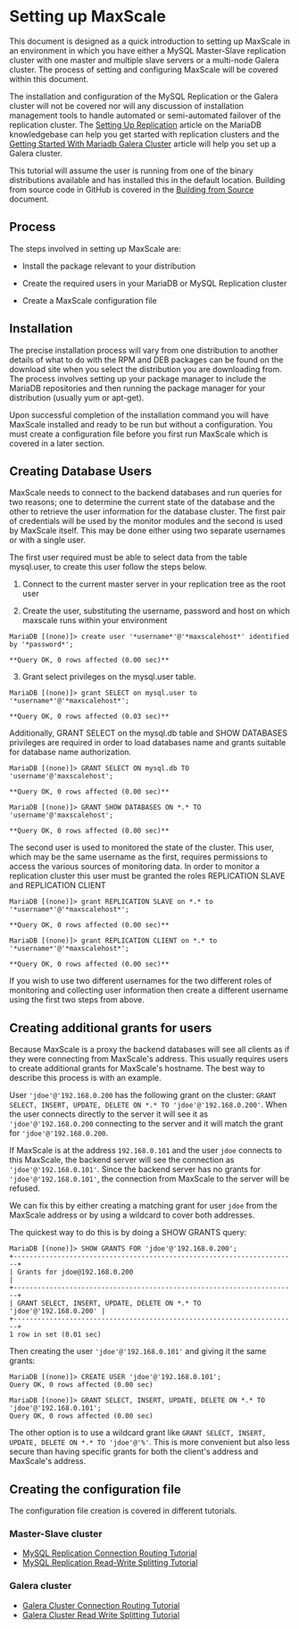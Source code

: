 # Setting up MaxScale

This document is designed as a quick introduction to setting up MaxScale in an environment in which you have either a MySQL Master-Slave replication cluster with one master and multiple slave servers or a multi-node Galera cluster. The process of setting and configuring MaxScale will be covered within this document.

The installation and configuration of the MySQL Replication or the Galera cluster will not be covered nor will any discussion of installation management tools to handle automated or semi-automated failover of the replication cluster. The [Setting Up Replication](https://mariadb.com/kb/en/mariadb/setting-up-replication/) article on the MariaDB knowledgebase can help you get started with replication clusters and the [Getting Started With Mariadb Galera Cluster](https://mariadb.com/kb/en/mariadb/getting-started-with-mariadb-galera-cluster/) article will help you set up a Galera cluster.

This tutorial will assume the user is running from one of the binary distributions available and has installed this in the default location. Building from source code in GitHub is covered in the [Building from Source](../Getting-Started/Building-MaxScale-from-Source-Code.md) document.

## Process

The steps involved in setting up MaxScale are:

* Install the package relevant to your distribution

* Create the required users in your MariaDB or MySQL Replication cluster

* Create a MaxScale configuration file

## Installation

The precise installation process will vary from one distribution to another details of what to do with the RPM and DEB packages can be found on the download site when you select the distribution you are downloading from. The process involves setting up your package manager to include the MariaDB repositories and then running the package manager for your distribution (usually yum or apt-get).

Upon successful completion of the installation command you will have MaxScale installed and ready to be run but without a configuration. You must create a configuration file before you first run MaxScale which is covered in a later section.

## Creating Database Users

MaxScale needs to connect to the backend databases and run queries for two reasons; one to determine the current state of the database and the other to retrieve the user information for the database cluster. The first pair of credentials will be used by the monitor modules and the second is used by MaxScale itself. This may be done either using two separate usernames or with a single user.

The first user required must be able to select data from the table mysql.user, to create this user follow the steps below.

1. Connect to the current master server in your replication tree as the root user

2. Create the user, substituting the username, password and host on which maxscale runs within your environment
```
MariaDB [(none)]> create user '*username*'@'*maxscalehost*' identified by '*password*';

**Query OK, 0 rows affected (0.00 sec)**
```
3. Grant select privileges on the mysql.user table.
```
MariaDB [(none)]> grant SELECT on mysql.user to '*username*'@'*maxscalehost*';

**Query OK, 0 rows affected (0.03 sec)**
```
Additionally, GRANT SELECT on the mysql.db table and SHOW DATABASES privileges are required in order to load databases name and grants suitable for database name authorization.
```
MariaDB [(none)]> GRANT SELECT ON mysql.db TO 'username'@'maxscalehost';

**Query OK, 0 rows affected (0.00 sec)**

MariaDB [(none)]> GRANT SHOW DATABASES ON *.* TO 'username'@'maxscalehost';

**Query OK, 0 rows affected (0.00 sec)**
```
The second user is used to monitored the state of the cluster. This user, which may be the same username as the first, requires permissions to access the various sources of monitoring data. In order to monitor a replication cluster this user must be granted the roles REPLICATION SLAVE and REPLICATION CLIENT
```
MariaDB [(none)]> grant REPLICATION SLAVE on *.* to '*username*'@'*maxscalehost*';

**Query OK, 0 rows affected (0.00 sec)**

MariaDB [(none)]> grant REPLICATION CLIENT on *.* to '*username*'@'*maxscalehost*';

**Query OK, 0 rows affected (0.00 sec)**
```
If you wish to use two different usernames for the two different roles of monitoring and collecting user information then create a different username using the first two steps from above.

## Creating additional grants for users

Because MaxScale is a proxy the backend databases will see all clients as if they were connecting from MaxScale's address. This usually requires users to create additional grants for MaxScale's hostname. The best way to describe this process is with an example.

User `'jdoe'@'192.168.0.200` has the following grant on the cluster: `GRANT SELECT, INSERT, UPDATE, DELETE ON *.* TO 'jdoe'@'192.168.0.200'`. When the user connects directly to the server it will see it as  `'jdoe'@'192.168.0.200` connecting to the server and it will match the grant for `'jdoe'@'192.168.0.200`.

If MaxScale is at the address `192.168.0.101` and the user `jdoe` connects to this MaxScale, the backend server will see the connection as `'jdoe'@'192.168.0.101'`. Since the backend server has no grants for `'jdoe'@'192.168.0.101'`, the connection from MaxScale to the server will be refused.

We can fix this by either creating a matching grant for user `jdoe` from the MaxScale address or by using a wildcard to cover both addresses.

The quickest way to do this is by doing a SHOW GRANTS query:
```
MariaDB [(none)]> SHOW GRANTS FOR 'jdoe'@'192.168.0.200';
+-----------------------------------------------------------------------+
| Grants for jdoe@192.168.0.200                                         |
+-----------------------------------------------------------------------+
| GRANT SELECT, INSERT, UPDATE, DELETE ON *.* TO 'jdoe'@'192.168.0.200' |
+-----------------------------------------------------------------------+
1 row in set (0.01 sec)
```
Then creating the user `'jdoe'@'192.168.0.101'` and giving it the same grants:
```
MariaDB [(none)]> CREATE USER 'jdoe'@'192.168.0.101';
Query OK, 0 rows affected (0.00 sec)

MariaDB [(none)]> GRANT SELECT, INSERT, UPDATE, DELETE ON *.* TO 'jdoe'@'192.168.0.101';
Query OK, 0 rows affected (0.00 sec)
```

The other option is to use a wildcard grant like  `GRANT SELECT, INSERT, UPDATE, DELETE ON *.* TO 'jdoe'@'%'`. This is more convenient but also less secure than having specific grants for both the client's address and MaxScale's address.


## Creating the configuration file

The configuration file creation is covered in different tutorials.

### Master-Slave cluster

* [MySQL Replication Connection Routing Tutorial](MySQL-Replication-Connection-Routing-Tutorial.md)
* [MySQL Replication Read-Write Splitting Tutorial](MySQL-Replication-Read-Write-Splitting-Tutorial.md)

### Galera cluster

* [Galera Cluster Connection Routing Tutorial](Galera-Cluster-Connection-Routing-Tutorial.md)
* [Galera Cluster Read Write Splitting Tutorial](Galera-Cluster-Read-Write-Splitting-Tutorial.md)
